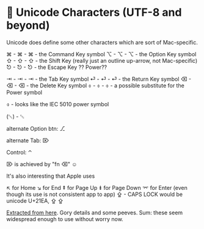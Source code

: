 #  Unicode Characters (UTF-8 and beyond)

Unicode does define some other characters which are sort of Mac-specific.

⌘ - &#x2318; - &#8984; - the Command Key symbol
⌥ - &#x2325; - &#8997; - the Option Key symbol
⇧ - &#x21E7; - &#8679; - the Shift Key (really just an outline up-arrow, not Mac-specific)
⎋ - &#x238B; - &#9099; - the Escape Key ?? Power??

⇥ - &#x21E5; - &#8677; - the Tab Key symbol
⏎ - &#x23CE; - &#9166; - the Return Key symbol
⌫ - &#x232B; - &#9003; - the Delete Key symbol
⌽ - &#x233D; - &#9021; - a possible substitute for the Power symbol

⌽ - looks like the IEC 5010 power symbol 

(␛) - &#x241B; 

alternate Option btn: ⎇

alternate Tab: ⌦

Control: ⌃

⌦ is achieved by "fn ⌫" ☺ 

It's also interesting that Apple uses 

↖ for Home 
↘ for End 
⇞ for Page Up 
⇟ for Page Down 
⌤ for Enter (even though its use is not consistent app to app) 
⇪  - CAPS LOCK would be unicode U+21EA, &#x21EA; &#8682; 

[Extracted from here][8]. Gory details and some peeves. Sum: these seem widespread enough to use without worry now.

[8]: http://hea-www.harvard.edu/~fine/OSX/unicode_apple_logo.html